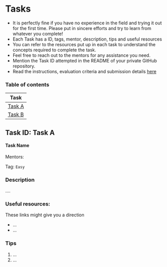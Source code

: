 # Tasks

* It is perfectly fine if you have no experience in the field and trying it out for the first time. Please put in sincere efforts and try to learn from whatever you complete!
* Each Task has a ID, tags, mentor, description, tips and useful resources
* You can refer to the resources put up in each task to understand the concepts required to complete the task.
* Feel free to reach out to the mentors for any assistance you need.
* Mention the Task ID attempted in the README of your private GitHub repository.
* Read the instructions, evaluation criteria and submission details [here](./README.md)

### Table of contents
| Task      |
| ----------- |
| [Task A](#task-a)        |
| [Task B](#task-b)        |


## Task ID: Task A
#### Task Name

Mentors: 

Tag: `Easy`

### Description

.... 


### Useful resources:
These links might give you a direction

* ...
* ...

### Tips
1. ...
2. ...
